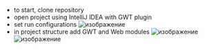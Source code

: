 - to start, clone repository 
- open project using IntelliJ IDEA with GWT plugin
- set run configurations 
![изображение](https://user-images.githubusercontent.com/56479372/225306147-e68c92a6-9008-4742-9a60-8ac5d60207c2.png)
- in project structure add GWT and Web modules 
![изображение](https://user-images.githubusercontent.com/56479372/225307040-b2eef334-aebf-4d1b-bb1d-ce4fcade365d.png)
![изображение](https://user-images.githubusercontent.com/56479372/225307723-e5683056-98da-407a-b006-576d8d2c9961.png)
